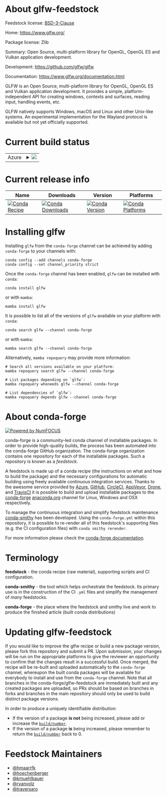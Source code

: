 About glfw-feedstock
====================

Feedstock license: [BSD-3-Clause](https://github.com/conda-forge/glfw-feedstock/blob/main/LICENSE.txt)

Home: https://www.glfw.org/

Package license: Zlib

Summary: Open Source, multi-platform library for OpenGL, OpenGL ES and Vulkan application development.

Development: https://github.com/glfw/glfw

Documentation: https://www.glfw.org/documentation.html

GLFW is an Open Source, multi-platform library for OpenGL, OpenGL ES and
Vulkan application development. It provides a simple,
platform-independent API for creating windows, contexts and surfaces,
reading input, handling events, etc.

GLFW natively supports Windows, macOS and Linux and other Unix-like
systems.  An experimental implementation for the Wayland protocol is
available but not yet officially supported.


Current build status
====================


<table>
    
  <tr>
    <td>Azure</td>
    <td>
      <details>
        <summary>
          <a href="https://dev.azure.com/conda-forge/feedstock-builds/_build/latest?definitionId=6142&branchName=main">
            <img src="https://dev.azure.com/conda-forge/feedstock-builds/_apis/build/status/glfw-feedstock?branchName=main">
          </a>
        </summary>
        <table>
          <thead><tr><th>Variant</th><th>Status</th></tr></thead>
          <tbody><tr>
              <td>linux_64</td>
              <td>
                <a href="https://dev.azure.com/conda-forge/feedstock-builds/_build/latest?definitionId=6142&branchName=main">
                  <img src="https://dev.azure.com/conda-forge/feedstock-builds/_apis/build/status/glfw-feedstock?branchName=main&jobName=linux&configuration=linux%20linux_64_" alt="variant">
                </a>
              </td>
            </tr><tr>
              <td>linux_aarch64</td>
              <td>
                <a href="https://dev.azure.com/conda-forge/feedstock-builds/_build/latest?definitionId=6142&branchName=main">
                  <img src="https://dev.azure.com/conda-forge/feedstock-builds/_apis/build/status/glfw-feedstock?branchName=main&jobName=linux&configuration=linux%20linux_aarch64_" alt="variant">
                </a>
              </td>
            </tr><tr>
              <td>linux_ppc64le</td>
              <td>
                <a href="https://dev.azure.com/conda-forge/feedstock-builds/_build/latest?definitionId=6142&branchName=main">
                  <img src="https://dev.azure.com/conda-forge/feedstock-builds/_apis/build/status/glfw-feedstock?branchName=main&jobName=linux&configuration=linux%20linux_ppc64le_" alt="variant">
                </a>
              </td>
            </tr><tr>
              <td>osx_64</td>
              <td>
                <a href="https://dev.azure.com/conda-forge/feedstock-builds/_build/latest?definitionId=6142&branchName=main">
                  <img src="https://dev.azure.com/conda-forge/feedstock-builds/_apis/build/status/glfw-feedstock?branchName=main&jobName=osx&configuration=osx%20osx_64_" alt="variant">
                </a>
              </td>
            </tr><tr>
              <td>osx_arm64</td>
              <td>
                <a href="https://dev.azure.com/conda-forge/feedstock-builds/_build/latest?definitionId=6142&branchName=main">
                  <img src="https://dev.azure.com/conda-forge/feedstock-builds/_apis/build/status/glfw-feedstock?branchName=main&jobName=osx&configuration=osx%20osx_arm64_" alt="variant">
                </a>
              </td>
            </tr><tr>
              <td>win_64</td>
              <td>
                <a href="https://dev.azure.com/conda-forge/feedstock-builds/_build/latest?definitionId=6142&branchName=main">
                  <img src="https://dev.azure.com/conda-forge/feedstock-builds/_apis/build/status/glfw-feedstock?branchName=main&jobName=win&configuration=win%20win_64_" alt="variant">
                </a>
              </td>
            </tr>
          </tbody>
        </table>
      </details>
    </td>
  </tr>
</table>

Current release info
====================

| Name | Downloads | Version | Platforms |
| --- | --- | --- | --- |
| [![Conda Recipe](https://img.shields.io/badge/recipe-glfw-green.svg)](https://anaconda.org/conda-forge/glfw) | [![Conda Downloads](https://img.shields.io/conda/dn/conda-forge/glfw.svg)](https://anaconda.org/conda-forge/glfw) | [![Conda Version](https://img.shields.io/conda/vn/conda-forge/glfw.svg)](https://anaconda.org/conda-forge/glfw) | [![Conda Platforms](https://img.shields.io/conda/pn/conda-forge/glfw.svg)](https://anaconda.org/conda-forge/glfw) |

Installing glfw
===============

Installing `glfw` from the `conda-forge` channel can be achieved by adding `conda-forge` to your channels with:

```
conda config --add channels conda-forge
conda config --set channel_priority strict
```

Once the `conda-forge` channel has been enabled, `glfw` can be installed with `conda`:

```
conda install glfw
```

or with `mamba`:

```
mamba install glfw
```

It is possible to list all of the versions of `glfw` available on your platform with `conda`:

```
conda search glfw --channel conda-forge
```

or with `mamba`:

```
mamba search glfw --channel conda-forge
```

Alternatively, `mamba repoquery` may provide more information:

```
# Search all versions available on your platform:
mamba repoquery search glfw --channel conda-forge

# List packages depending on `glfw`:
mamba repoquery whoneeds glfw --channel conda-forge

# List dependencies of `glfw`:
mamba repoquery depends glfw --channel conda-forge
```


About conda-forge
=================

[![Powered by
NumFOCUS](https://img.shields.io/badge/powered%20by-NumFOCUS-orange.svg?style=flat&colorA=E1523D&colorB=007D8A)](https://numfocus.org)

conda-forge is a community-led conda channel of installable packages.
In order to provide high-quality builds, the process has been automated into the
conda-forge GitHub organization. The conda-forge organization contains one repository
for each of the installable packages. Such a repository is known as a *feedstock*.

A feedstock is made up of a conda recipe (the instructions on what and how to build
the package) and the necessary configurations for automatic building using freely
available continuous integration services. Thanks to the awesome service provided by
[Azure](https://azure.microsoft.com/en-us/services/devops/), [GitHub](https://github.com/),
[CircleCI](https://circleci.com/), [AppVeyor](https://www.appveyor.com/),
[Drone](https://cloud.drone.io/welcome), and [TravisCI](https://travis-ci.com/)
it is possible to build and upload installable packages to the
[conda-forge](https://anaconda.org/conda-forge) [anaconda.org](https://anaconda.org/)
channel for Linux, Windows and OSX respectively.

To manage the continuous integration and simplify feedstock maintenance
[conda-smithy](https://github.com/conda-forge/conda-smithy) has been developed.
Using the ``conda-forge.yml`` within this repository, it is possible to re-render all of
this feedstock's supporting files (e.g. the CI configuration files) with ``conda smithy rerender``.

For more information please check the [conda-forge documentation](https://conda-forge.org/docs/).

Terminology
===========

**feedstock** - the conda recipe (raw material), supporting scripts and CI configuration.

**conda-smithy** - the tool which helps orchestrate the feedstock.
                   Its primary use is in the construction of the CI ``.yml`` files
                   and simplify the management of *many* feedstocks.

**conda-forge** - the place where the feedstock and smithy live and work to
                  produce the finished article (built conda distributions)


Updating glfw-feedstock
=======================

If you would like to improve the glfw recipe or build a new
package version, please fork this repository and submit a PR. Upon submission,
your changes will be run on the appropriate platforms to give the reviewer an
opportunity to confirm that the changes result in a successful build. Once
merged, the recipe will be re-built and uploaded automatically to the
`conda-forge` channel, whereupon the built conda packages will be available for
everybody to install and use from the `conda-forge` channel.
Note that all branches in the conda-forge/glfw-feedstock are
immediately built and any created packages are uploaded, so PRs should be based
on branches in forks and branches in the main repository should only be used to
build distinct package versions.

In order to produce a uniquely identifiable distribution:
 * If the version of a package **is not** being increased, please add or increase
   the [``build/number``](https://docs.conda.io/projects/conda-build/en/latest/resources/define-metadata.html#build-number-and-string).
 * If the version of a package **is** being increased, please remember to return
   the [``build/number``](https://docs.conda.io/projects/conda-build/en/latest/resources/define-metadata.html#build-number-and-string)
   back to 0.

Feedstock Maintainers
=====================

* [@hmaarrfk](https://github.com/hmaarrfk/)
* [@hoechenberger](https://github.com/hoechenberger/)
* [@kmuehlbauer](https://github.com/kmuehlbauer/)
* [@ryanvolz](https://github.com/ryanvolz/)
* [@traversaro](https://github.com/traversaro/)

